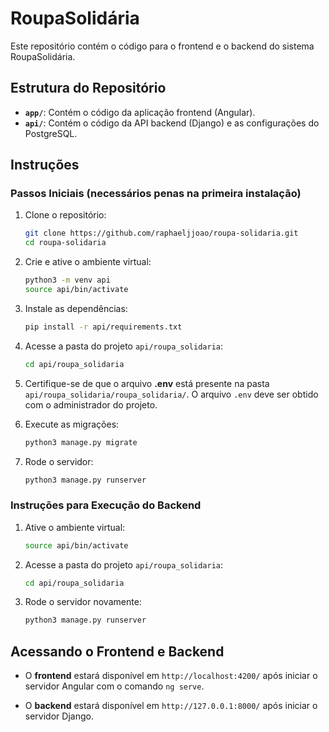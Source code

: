 # RoupaSolidária

Este repositório contém o código para o frontend e o backend do sistema RoupaSolidária.

## Estrutura do Repositório

- **`app/`**: Contém o código da aplicação frontend (Angular).
- **`api/`**: Contém o código da API backend (Django) e as configurações do PostgreSQL.

## Instruções

### Passos Iniciais (necessários penas na primeira instalação)

1. Clone o repositório:
   ```bash
   git clone https://github.com/raphaeljjoao/roupa-solidaria.git
   cd roupa-solidaria
   ```

2. Crie e ative o ambiente virtual:
   ```bash
   python3 -m venv api
   source api/bin/activate
   ```

3. Instale as dependências:
   ```bash
   pip install -r api/requirements.txt
   ```

4. Acesse a pasta do projeto `api/roupa_solidaria`:
   ```bash
   cd api/roupa_solidaria
   ```

5. Certifique-se de que o arquivo **.env** está presente na pasta `api/roupa_solidaria/roupa_solidaria/`. O arquivo `.env` deve ser obtido com o administrador do projeto.

6. Execute as migrações:
   ```bash
   python3 manage.py migrate
   ```

7. Rode o servidor:
   ```bash
   python3 manage.py runserver
   ```

### Instruções para Execução do Backend

1. Ative o ambiente virtual:
   ```bash
   source api/bin/activate
   ```

2. Acesse a pasta do projeto `api/roupa_solidaria`:
   ```bash
   cd api/roupa_solidaria
   ```

3. Rode o servidor novamente:
   ```bash
   python3 manage.py runserver
   ```

## Acessando o Frontend e Backend

- O **frontend** estará disponível em `http://localhost:4200/` após iniciar o servidor Angular com o comando `ng serve`.
  
- O **backend** estará disponível em `http://127.0.0.1:8000/` após iniciar o servidor Django.
